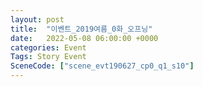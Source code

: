 ```yaml
---
layout: post
title:  "이벤트_2019여름_0화_오프닝"
date:   2022-05-08 06:00:00 +0000
categories: Event
Tags: Story Event
SceneCode: ["scene_evt190627_cp0_q1_s10"]
---
```

